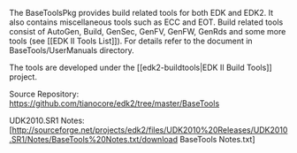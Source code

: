 The BaseToolsPkg provides build related tools for both EDK and EDK2. It also contains miscellaneous tools such as ECC and EOT. Build related tools consist of AutoGen, Build, GenSec, GenFV, GenFW, GenRds and some more tools (see [[EDK II Tools List]]). For details refer to the document in BaseTools/UserManuals directory. 

The tools are developed under the [[edk2-buildtools|EDK II Build Tools]] project.

Source Repository: https://github.com/tianocore/edk2/tree/master/BaseTools

UDK2010.SR1 Notes: [http://sourceforge.net/projects/edk2/files/UDK2010%20Releases/UDK2010.SR1/Notes/BaseTools%20Notes.txt/download BaseTools Notes.txt]